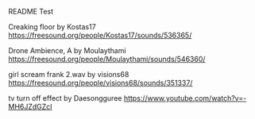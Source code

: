 README Test

Creaking floor by Kostas17
https://freesound.org/people/Kostas17/sounds/536365/

Drone Ambience, A by Moulaythami
https://freesound.org/people/Moulaythami/sounds/546360/

 girl scream frank 2.wav by visions68
https://freesound.org/people/visions68/sounds/351337/

tv turn off effect by Daesongguree
https://www.youtube.com/watch?v=-MH6JZdGZcI
